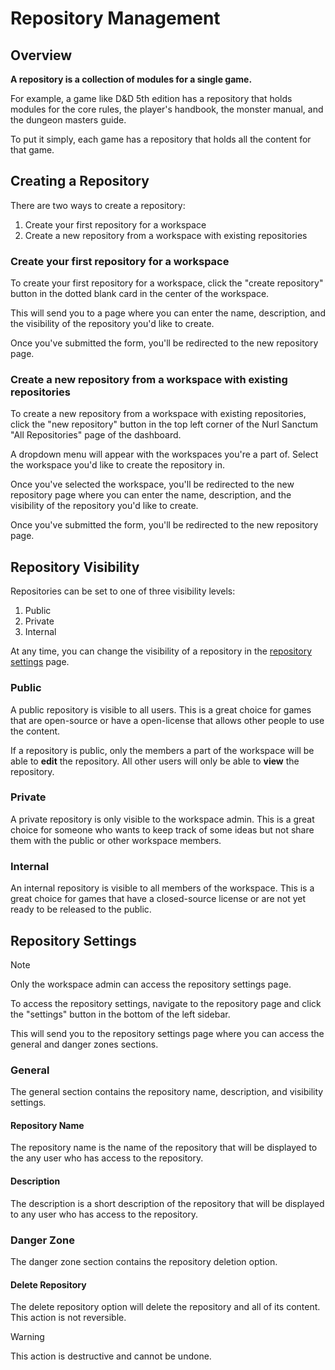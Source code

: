 # Repository Management

## Overview

**A repository is a collection of modules for a single game.**

For example, a game like D&D 5th edition has a repository that holds modules for the core rules, the player's handbook, the monster manual, and the dungeon masters guide.

To put it simply, each game has a repository that holds all the content for that game.

## Creating a Repository

There are two ways to create a repository:

1. Create your first repository for a workspace
2. Create a new repository from a workspace with existing repositories

### Create your first repository for a workspace

To create your first repository for a workspace, click the "create repository" button in the dotted blank card in the center of the workspace.

This will send you to a page where you can enter the name, description, and the visibility of the repository you'd like to create.

Once you've submitted the form, you'll be redirected to the new repository page.

### Create a new repository from a workspace with existing repositories

To create a new repository from a workspace with existing repositories, click the "new repository" button in the top left corner of the Nurl Sanctum "All Repositories" page of the dashboard.

A dropdown menu will appear with the workspaces you're a part of. Select the workspace you'd like to create the repository in.

Once you've selected the workspace, you'll be redirected to the new repository page where you can enter the name, description, and the visibility of the repository you'd like to create.

Once you've submitted the form, you'll be redirected to the new repository page.

## Repository Visibility

Repositories can be set to one of three visibility levels:

1. Public
2. Private
3. Internal

At any time, you can change the visibility of a repository in the [repository settings](#repository-settings) page.

### Public

A public repository is visible to all users. This is a great choice for games that are open-source or have a open-license that allows other people to use the content.

If a repository is public, only the members a part of the workspace will be able to **edit** the repository. All other users will only be able to **view** the repository.

### Private

A private repository is only visible to the workspace admin. This is a great choice for someone who wants to keep track of some ideas but not share them with the public or other workspace members.

### Internal

An internal repository is visible to all members of the workspace. This is a great choice for games that have a closed-source license or are not yet ready to be released to the public.

## Repository Settings

> [!NOTE]
> Only the workspace admin can access the repository settings page.

To access the repository settings, navigate to the repository page and click the "settings" button in the bottom of the left sidebar.

This will send you to the repository settings page where you can access the general and danger zones sections.

### General

The general section contains the repository name, description, and visibility settings.

#### Repository Name

The repository name is the name of the repository that will be displayed to the any user who has access to the repository.

#### Description

The description is a short description of the repository that will be displayed to any user who has access to the repository.

### Danger Zone

The danger zone section contains the repository deletion option.

#### Delete Repository

The delete repository option will delete the repository and all of its content. This action is not reversible.

> [!WARNING]
> This action is destructive and cannot be undone.
